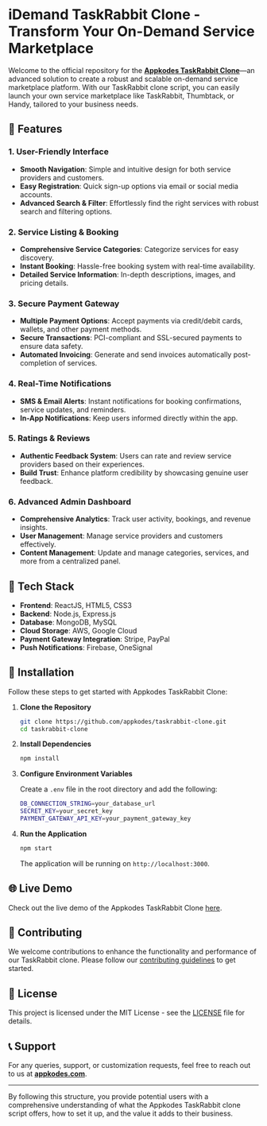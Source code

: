 # iDemand TaskRabbit Clone - Transform Your On-Demand Service Marketplace

Welcome to the official repository for the **[Appkodes TaskRabbit Clone](https://appkodes.com/taskrabbit-clone/)**—an advanced solution to create a robust and scalable on-demand service marketplace platform. With our TaskRabbit clone script, you can easily launch your own service marketplace like TaskRabbit, Thumbtack, or Handy, tailored to your business needs.

## 🚀 Features

### 1. **User-Friendly Interface**
   - **Smooth Navigation**: Simple and intuitive design for both service providers and customers.
   - **Easy Registration**: Quick sign-up options via email or social media accounts.
   - **Advanced Search & Filter**: Effortlessly find the right services with robust search and filtering options.

### 2. **Service Listing & Booking**
   - **Comprehensive Service Categories**: Categorize services for easy discovery.
   - **Instant Booking**: Hassle-free booking system with real-time availability.
   - **Detailed Service Information**: In-depth descriptions, images, and pricing details.

### 3. **Secure Payment Gateway**
   - **Multiple Payment Options**: Accept payments via credit/debit cards, wallets, and other payment methods.
   - **Secure Transactions**: PCI-compliant and SSL-secured payments to ensure data safety.
   - **Automated Invoicing**: Generate and send invoices automatically post-completion of services.

### 4. **Real-Time Notifications**
   - **SMS & Email Alerts**: Instant notifications for booking confirmations, service updates, and reminders.
   - **In-App Notifications**: Keep users informed directly within the app.

### 5. **Ratings & Reviews**
   - **Authentic Feedback System**: Users can rate and review service providers based on their experiences.
   - **Build Trust**: Enhance platform credibility by showcasing genuine user feedback.

### 6. **Advanced Admin Dashboard**
   - **Comprehensive Analytics**: Track user activity, bookings, and revenue insights.
   - **User Management**: Manage service providers and customers effectively.
   - **Content Management**: Update and manage categories, services, and more from a centralized panel.

## 📱 Tech Stack

- **Frontend**: ReactJS, HTML5, CSS3
- **Backend**: Node.js, Express.js
- **Database**: MongoDB, MySQL
- **Cloud Storage**: AWS, Google Cloud
- **Payment Gateway Integration**: Stripe, PayPal
- **Push Notifications**: Firebase, OneSignal

## 🔧 Installation

Follow these steps to get started with Appkodes TaskRabbit Clone:

1. **Clone the Repository**

   ```bash
   git clone https://github.com/appkodes/taskrabbit-clone.git
   cd taskrabbit-clone
   ```

2. **Install Dependencies**

   ```bash
   npm install
   ```

3. **Configure Environment Variables**

   Create a `.env` file in the root directory and add the following:

   ```bash
   DB_CONNECTION_STRING=your_database_url
   SECRET_KEY=your_secret_key
   PAYMENT_GATEWAY_API_KEY=your_payment_gateway_key
   ```

4. **Run the Application**

   ```bash
   npm start
   ```

   The application will be running on `http://localhost:3000`.

## 🌐 Live Demo

Check out the live demo of the Appkodes TaskRabbit Clone [here](https://idemand.appkodes.in/web/).

## 🤝 Contributing

We welcome contributions to enhance the functionality and performance of our TaskRabbit clone. Please follow our [contributing guidelines](CONTRIBUTING.md) to get started.

## 📄 License

This project is licensed under the MIT License - see the [LICENSE](LICENSE) file for details.

## 📞 Support

For any queries, support, or customization requests, feel free to reach out to us at **[appkodes.com](https://appkodes.com/)**.

---

By following this structure, you provide potential users with a comprehensive understanding of what the Appkodes TaskRabbit clone script offers, how to set it up, and the value it adds to their business.

